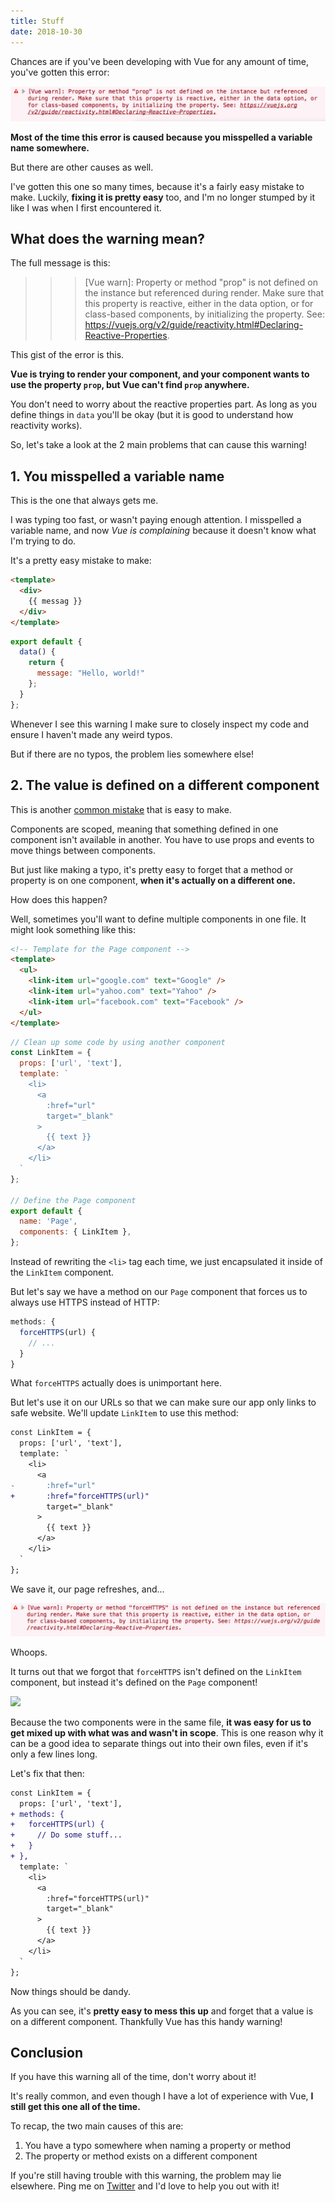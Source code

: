 ```yaml
---
title: Stuff
date: 2018-10-30
---
```

Chances are if you've been developing with Vue for any amount of time, you've gotten this error:

![](error.png)

**Most of the time this error is caused because you misspelled a variable name somewhere.**

But there are other causes as well.

I've gotten this one so many times, because it's a fairly easy mistake to make. Luckily, **fixing it is pretty easy** too, and I'm no longer stumped by it like I was when I first encountered it.

## What does the warning mean?
The full message is this:
>>> [Vue warn]: Property or method "prop" is not defined on the instance but referenced during render. Make sure that this property is reactive, either in the data option, or for class-based components, by initializing the property. See: https://vuejs.org/v2/guide/reactivity.html#Declaring-Reactive-Properties.

This gist of the error is this.

**Vue is trying to render your component, and your component wants to use the property `prop`, but Vue can't find `prop` anywhere.**

You don't need to worry about the reactive properties part. As long as you define things in `data` you'll be okay (but it is good to understand how reactivity works).

So, let's take a look at the 2 main problems that can cause this warning!

## 1. You misspelled a variable name
This is the one that always gets me.

I was typing too fast, or wasn't paying enough attention. I misspelled a variable name, and now _Vue is complaining_ because it doesn't know what I'm trying to do.

It's a pretty easy mistake to make:
```html
<template>
  <div>
    {{ messag }}
  </div>
</template>
```
```js
export default {
  data() {
    return {
      message: "Hello, world!"
    };
  }
};
```

Whenever I see this warning I make sure to closely inspect my code and ensure I haven't made any weird typos.

But if there are no typos, the problem lies somewhere else!

## 2. The value is defined on a different component
This is another [common mistake](https://stackoverflow.com/questions/42908525/vue-warn-property-or-method-is-not-defined-on-the-instance-but-referenced-dur) that is easy to make.

Components are scoped, meaning that something defined in one component isn't available in another. You have to use props and events to move things between components.

But just like making a typo, it's pretty easy to forget that a method or property is on one component, **when it's actually on a different one.**

How does this happen?

Well, sometimes you'll want to define multiple components in one file. It might look something like this:
```html
<!-- Template for the Page component -->
<template>
  <ul>
    <link-item url="google.com" text="Google" />
    <link-item url="yahoo.com" text="Yahoo" />
    <link-item url="facebook.com" text="Facebook" />
  </ul>
</template>
```
```js
// Clean up some code by using another component
const LinkItem = {
  props: ['url', 'text'],
  template: `
    <li>
      <a
        :href="url"
        target="_blank"
      >
        {{ text }}
      </a>
    </li>
  `
};

// Define the Page component
export default {
  name: 'Page',
  components: { LinkItem },
};
```

Instead of rewriting the `<li>` tag each time, we just encapsulated it inside of the `LinkItem` component.

But let's say we have a method on our `Page` component that forces us to always use HTTPS instead of HTTP:
```js
methods: {
  forceHTTPS(url) {
    // ...
  }
}
```

What `forceHTTPS` actually does is unimportant here.

But let's use it on our URLs so that we can make sure our app only links to safe website. We'll update `LinkItem` to use this method:
```diff
const LinkItem = {
  props: ['url', 'text'],
  template: `
    <li>
      <a
-       :href="url"
+       :href="forceHTTPS(url)"
        target="_blank"
      >
        {{ text }}
      </a>
    </li>
  `
};
```

We save it, our page refreshes, and...

![](error2.png)

Whoops.

It turns out that we forgot that `forceHTTPS` isn't defined on the `LinkItem` component, but instead it's defined on the `Page` component!

![](https://media.giphy.com/media/27EhcDHnlkw1O/giphy.gif)

Because the two components were in the same file, **it was easy for us to get mixed up with what was and wasn't in scope**. This is one reason why it can be a good idea to separate things out into their own files, even if it's only a few lines long.

Let's fix that then:

```diff
const LinkItem = {
  props: ['url', 'text'],
+ methods: {
+   forceHTTPS(url) {
+     // Do some stuff... 
+   }
+ },
  template: `
    <li>
      <a
        :href="forceHTTPS(url)"
        target="_blank"
      >
        {{ text }}
      </a>
    </li>
  `
};
```

Now things should be dandy.

As you can see, it's **pretty easy to mess this up** and forget that a value is on a different component. Thankfully Vue has this handy warning!

## Conclusion
If you have this warning all of the time, don't worry about it!

It's really common, and even though I have a lot of experience with Vue, **I still get this one all of the time.**

To recap, the two main causes of this are:
1. You have a typo somewhere when naming a property or method
2. The property or method exists on a different component

If you're still having trouble with this warning, the problem may lie elsewhere. Ping me on [Twitter](https://twitter.com/MichaelThiessen) and I'd love to help you out with it!
